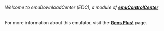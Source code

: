 ###### Welcome to emuDownloadCenter (EDC), a module of [**emuControlCenter**](https://github.com/PhoenixInteractiveNL/emuControlCenter/wiki/)

For more information about this emulator, visit the [**Gens Plus!**](https://github.com/PhoenixInteractiveNL/emuDownloadCenter/wiki/Emulator-gensplus#menu) page.
